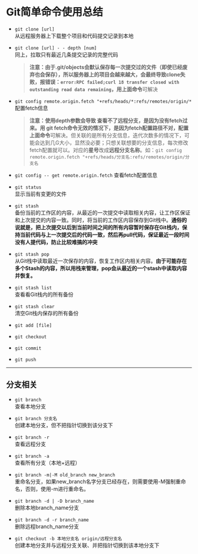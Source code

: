 # Git简单命令使用总结
- ```git clone [url] ```  
从远程服务器上下载整个项目和代码提交记录到本地


- ```git clone [url] - - depth [num]```  
同上，拉取只有最近几条提交记录的完整代码
	> **注意：**由于.git/objects会默认保存每一次提交过的文件（即使已经废弃也会保存），所以服务器上的项目会越来越大，会最终导致clone失败，报错误：`error:RPC failed;curl 18 transfer closed with outstanding read data remaining`，用**上面命令**可解决
	
- ```git config remote.origin.fetch "+refs/heads/*:refs/remotes/origin/*```  
配置fetch信息
	> **注意：**使用depth参数会导致 **查看不了远程分支**，是因为没有fetch过来。用 git fetch命令无效的情况下，是因为fetch配置路径不对，配置**上面命令**可解决。但关联的是所有分支信息，迭代次数多的情况下，可能会达到几G大小，显然没必要；只想关联想要的分支信息，每次修改fetch配置就可以。对应的**星号**改成**远程分支名称**。如：`git config remote.origin.fetch "+refs/heads/分支名:refs/remotes/origin/分支名`  
	
- `git config -- get remote.origin.fetch` 
查看fetch配置信息  

- ```git status```  
显示当前有变更的文件
	
- ```git stash```  
备份当前的工作区的内容，从最近的一次提交中读取相关内容，让工作区保证和上次提交的内容一致。同时，将当前的工作区内容保存到Git栈中。**通俗的说就是，把上次提交以后到当前时间之间的所有内容暂时保存在Git栈内，保持当前代码与上一次提交后的代码一致，然后再pull代码，保证最近一段时间没有人提代码，防止比较难搞的冲突**
	
- ```git stash pop```  
从Git栈中读取最近一次保存的内容，恢复工作区内相关内容。**由于可能存在多个Stash的内容，所以用栈来管理，pop会从最近的一个stash中读取内容并恢复。**	

- ```git stash list```  
查看看Git栈内的所有备份

- ```git stash clear```  
清空Git栈内保存的所有备份

- ```git add [file]```

- ```git checkout```

- ```git commit```

- ```git push```

-----------------------------------
## 分支相关  
- ```git branch```  
查看本地分支

- ```git branch 分支名```  
创建本地分支，但不把指针切换到该分支下

- ```git branch -r```  
查看远程分支

- ```git branch -a```  
查看所有分支（本地+远程）

- ```git branch -m|-M old_branch new_branch```  
重命名分支，如果new_branch名字分支已经存在，则需要使用-M强制重命名，否则，使用-m进行重命名。

- ```git branch -d | -D branch_name```  
删除本地branch_name分支

- ```git branch -d -r branch_name```  
删除远程branch_name分支

- ```git checkout -b 本地分支名 origin/远程分支名```  
创建本地分支并与远程分支关联、并把指针切换到该本地分支下
    

